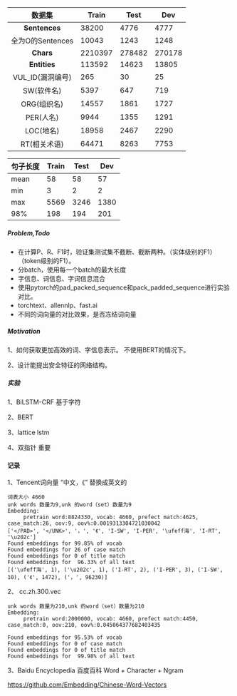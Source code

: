 |      数据集      | Train   | Test   | Dev    |
| :--------------: | ------- | ------ | ------ |
|  **Sentences**   | 38200   | 4776   | 4777   |
| 全为O的Sentences | 10043   | 1243   | 1248   |
|    **Chars**     | 2210397 | 278482 | 270178 |
|   **Entities**   | 113592  | 14623  | 13805  |
| VUL_ID(漏洞编号) | 265     | 30     | 25     |
|    SW(软件名)    | 5397    | 647    | 719    |
|   ORG(组织名)    | 14557   | 1861   | 1727   |
|    PER(人名)     | 9944    | 1355   | 1291   |
|    LOC(地名)     | 18958   | 2467   | 2290   |
|   RT(相关术语)   | 64471   | 8263   | 7753   |

| 句子长度 | Train | Test | Dev  |
| -------- | ----- | ---- | ---- |
| mean     | 58    | 58   | 57   |
| min      | 3     | 2    | 2    |
| max      | 5569  | 3246 | 1380 |
| 98%      | 198   | 194  | 201  |

##### Problem,Todo

- 在计算P、R、F1时，验证集测试集不截断、截断两种。（实体级别的F1） （token级别的F1）。
- 分batch，使用每一个batch的最大长度
- 字信息、词信息、字词信息混合 
- 使用pytorch的pad_packed_sequence和pack_padded_sequence进行实验对比。
- torchtext、allennlp、fast.ai
- 不同的词向量的对比效果，是否冻结词向量



##### Motivation

1、如何获取更加高效的词、字信息表示。 不使用BERT的情况下。

2、设计能提出安全特征的网络结构。

##### 实验

1、BiLSTM-CRF 基于字符

2、BERT

3、lattice lstm

4、双指针 重要



#### 记录

1、Tencent词向量  “中文，《”  替换成英文的

```
词表大小 4660
unk words 数量为9,unk 的word（set）数量为9
Embedding:
     pretrain word:8824330, vocab: 4660, prefect match:4625, case_match:26, oov:9, oov%:0.0019313304721030042
['</PAD>', '</UNK>', '，', '《', 'I-SW', 'I-PER', '\ufeff海', 'I-RT', '\u202c']
Found embeddings for 99.85% of vocab
Found embeddings for 26 of case match
Found embeddings for 0 of title match
Found embeddings for  96.33% of all text
[('\ufeff海', 1), ('\u202c', 1), ('I-RT', 2), ('I-PER', 3), ('I-SW', 10), ('《', 1472), ('，', 96230)]
```

2、 cc.zh.300.vec

```
unk words 数量为210,unk 的word（set）数量为210
Embedding:
     pretrain word:2000000, vocab: 4660, prefect match:4450, case_match:0, oov:210, oov%:0.045064377682403435

Found embeddings for 95.53% of vocab
Found embeddings for 0 of case match
Found embeddings for 0 of title match
Found embeddings for  99.98% of all text
```

3、Baidu Encyclopedia 百度百科 Word + Character + Ngram

https://github.com/Embedding/Chinese-Word-Vectors

```

```

